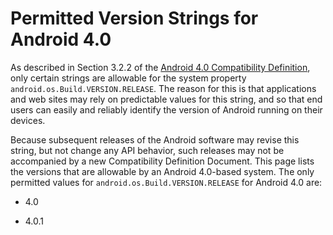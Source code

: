 <!--
   Copyright 2010 The Android Open Source Project 

   Licensed under the Apache License, Version 2.0 (the "License"); 
   you may not use this file except in compliance with the License.
   You may obtain a copy of the License at

       http://www.apache.org/licenses/LICENSE-2.0

   Unless required by applicable law or agreed to in writing, software
   distributed under the License is distributed on an "AS IS" BASIS,
   WITHOUT WARRANTIES OR CONDITIONS OF ANY KIND, either express or implied.
   See the License for the specific language governing permissions and
   limitations under the License.
-->

# Permitted Version Strings for Android 4.0 #

As described in Section 3.2.2 of the [Android 4.0 Compatibility Definition](/cdds/android-4.0-cdd.pdf), 
only certain strings are allowable for the system property
`android.os.Build.VERSION.RELEASE`. The reason for this is that
applications and web sites may rely on predictable values for this string, and
so that end users can easily and reliably identify the version of Android
running on their devices.

Because subsequent releases of the Android software may revise this string,
but not change any API behavior, such releases may not be accompanied by a new
Compatibility Definition Document. This page lists the versions that are
allowable by an Android 4.0-based system. The only permitted values for
`android.os.Build.VERSION.RELEASE` for Android 4.0 are:

- 4.0

- 4.0.1
